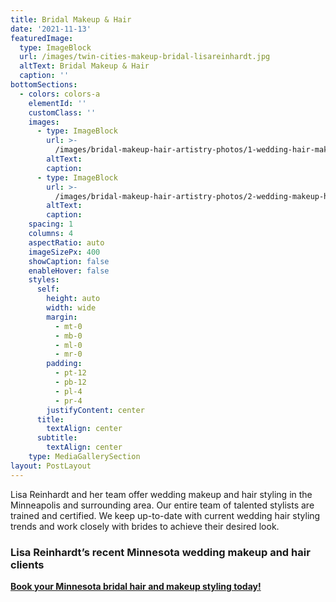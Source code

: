 ```yaml
---
title: Bridal Makeup & Hair
date: '2021-11-13'
featuredImage:
  type: ImageBlock
  url: /images/twin-cities-makeup-bridal-lisareinhardt.jpg
  altText: Bridal Makeup & Hair
  caption: ''
bottomSections:
  - colors: colors-a
    elementId: ''
    customClass: ''
    images:
      - type: ImageBlock
        url: >-
          /images/bridal-makeup-hair-artistry-photos/1-wedding-hair-makeup-artist-twin-cities-makeup.jpeg
        altText: 
        caption: 
      - type: ImageBlock
        url: >-
          /images/bridal-makeup-hair-artistry-photos/2-wedding-makeup-hair-artist-twin-cities-makeup.jpeg
        altText: 
        caption:         
    spacing: 1
    columns: 4
    aspectRatio: auto
    imageSizePx: 400
    showCaption: false
    enableHover: false
    styles:
      self:
        height: auto
        width: wide
        margin:
          - mt-0
          - mb-0
          - ml-0
          - mr-0
        padding:
          - pt-12
          - pb-12
          - pl-4
          - pr-4
        justifyContent: center
      title:
        textAlign: center
      subtitle:
        textAlign: center
    type: MediaGallerySection
layout: PostLayout
---
```

Lisa Reinhardt and her team offer wedding makeup and hair styling in the Minneapolis and surrounding area. Our entire team of talented stylists are trained and certified. We keep up-to-date with current wedding hair styling trends and work closely with brides to achieve their desired look.

### Lisa Reinhardt’s recent Minnesota wedding makeup and hair clients

[**Book your Minnesota bridal hair and makeup styling today!**](https://www.twincitiesmakeup.com/contact/)

